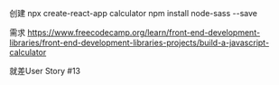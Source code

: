创建
npx create-react-app calculator
npm install node-sass --save


需求
https://www.freecodecamp.org/learn/front-end-development-libraries/front-end-development-libraries-projects/build-a-javascript-calculator

就差User Story #13

